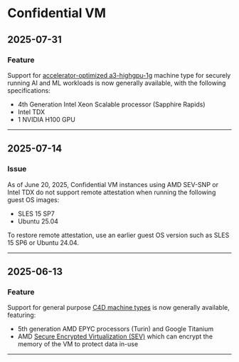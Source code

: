 # Confidential VM

## 2025-07-31

### Feature

Support for [accelerator-optimized a3-highgpu-1g](https://cloud.google.com/compute/docs/accelerator-optimized-machines#a3-standard-vms) machine type for securely running AI and ML workloads is now generally available, with the following specifications:

* 4th Generation Intel Xeon Scalable processor (Sapphire Rapids)
* Intel TDX
* 1 NVIDIA H100 GPU

---
## 2025-07-14

### Issue

As of June 20, 2025, Confidential VM instances using AMD SEV-SNP or Intel TDX do not support remote attestation when running the following guest OS images:

* SLES 15 SP7
* Ubuntu 25.04

To restore remote attestation, use an earlier guest OS version such as SLES 15 SP6 or Ubuntu 24.04.

---
## 2025-06-13

### Feature

Support for general purpose [C4D machine types](https://cloud.google.com/compute/docs/general-purpose-machines?utm_source=cloud_console&utm_medium=release_notes&utm_campaign=dec029572dce3d0d9991dd094856fdd9&_gl=1*1odqac9*_ga*OTY1OTE3MjM4LjE3NTA3ODgyNTg.*_ga_WH2QY8WWF5*czE3NTA4Mzg4MTkkbzE3JGcwJHQxNzUwODM4ODIwJGo1OSRsMCRoMA..#c4d_series) is now generally available, featuring:

* 5th generation AMD EPYC processors (Turin) and Google Titanium
* AMD [Secure Encrypted Virtualization (SEV)](https://www.amd.com/en/developer/sev.html) which can encrypt the memory of the VM to protect data in-use

---
